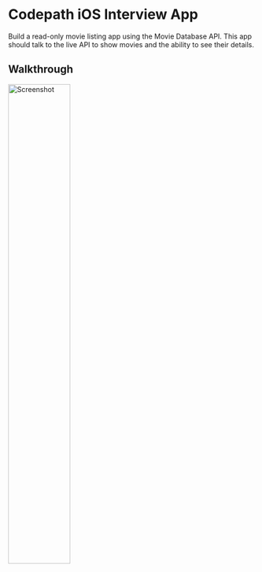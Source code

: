 # Codepath iOS Interview App

Build a read-only movie listing app using the Movie Database API. This app should talk to the live API to show movies and the ability to see their details.

## Walkthrough

<img src="http://g.recordit.co/JmfEYNl6NE.gif" alt="Screenshot" width="50%" />
